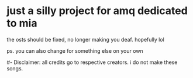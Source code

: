 # just a silly project for amq dedicated to mia

the osts should be fixed, no longer making you deaf. hopefully lol


ps. you can also change for something else on your own

#- Disclaimer: all credits go to respective creators. i do not make these songs.
